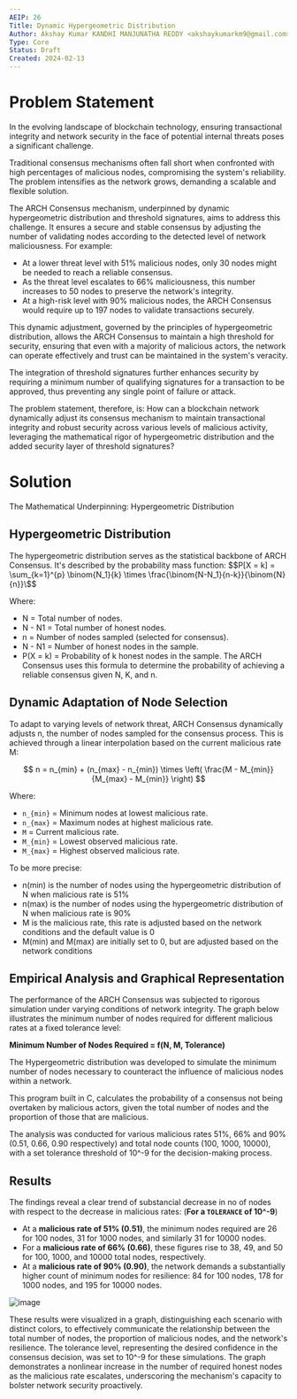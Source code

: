 ```yaml
---
AEIP: 26
Title: Dynamic Hypergeometric Distribution
Author: Akshay Kumar KANDHI MANJUNATHA REDDY <akshaykumarkm9@gmail.com>
Type: Core
Status: Draft
Created: 2024-02-13
---
```



# Problem Statement
In the evolving landscape of blockchain technology, ensuring transactional integrity and network security in the face of potential internal threats poses a significant challenge. 

Traditional consensus mechanisms often fall short when confronted with high percentages of malicious nodes, compromising the system's reliability. The problem intensifies as the network grows, demanding a scalable and flexible solution.

The ARCH Consensus mechanism, underpinned by dynamic hypergeometric distribution and threshold signatures, aims to address this challenge. It ensures a secure and stable consensus by adjusting the number of validating nodes according to the detected level of network maliciousness. For example:

- At a lower threat level with 51% malicious nodes, only 30 nodes might be needed to reach a reliable consensus.
- As the threat level escalates to 66% maliciousness, this number increases to 50 nodes to preserve the network's integrity.
- At a high-risk level with 90% malicious nodes, the ARCH Consensus would require up to 197 nodes to validate transactions securely.

This dynamic adjustment, governed by the principles of hypergeometric distribution, allows the ARCH Consensus to maintain a high threshold for security, ensuring that even with a majority of malicious actors, the network can operate effectively and trust can be maintained in the system's veracity. 

The integration of threshold signatures further enhances security by requiring a minimum number of qualifying signatures for a transaction to be approved, thus preventing any single point of failure or attack.

The problem statement, therefore, is: How can a blockchain network dynamically adjust its consensus mechanism to maintain transactional integrity and robust security across various levels of malicious activity, leveraging the mathematical rigor of hypergeometric distribution and the added security layer of threshold signatures?

# Solution
The Mathematical Underpinning: Hypergeometric Distribution

## Hypergeometric Distribution

The hypergeometric distribution serves as the statistical backbone of ARCH Consensus. It's described by the probability mass function:
$$P[X = k] = \sum_{k=1}^{p} \binom{N_1}{k} \times \frac{\binom{N-N_1}{n-k}}{\binom{N}{n}}\$$

Where:
* N = Total number of nodes.
* N - N1 = Total number of honest nodes.
* n = Number of nodes sampled (selected for consensus).
* N - N1 = Number of honest nodes in the sample.
* P(X = k) = Probability of k honest nodes in the sample.
The ARCH Consensus uses this formula to determine the probability of achieving a reliable consensus given N, K, and n.

## Dynamic Adaptation of Node Selection

To adapt to varying levels of network threat, ARCH Consensus dynamically adjusts n, the number of nodes sampled for the consensus process. This is achieved through a linear interpolation based on the current malicious rate M:

$$ n = n_{min} + (n_{max} - n_{min}) \times \left( \frac{M - M_{min}}{M_{max} - M_{min}} \right) $$

Where:
- `n_{min}` = Minimum nodes at lowest malicious rate.
- `n_{max}` = Maximum nodes at highest malicious rate.
- `M` = Current malicious rate.
- `M_{min}` = Lowest observed malicious rate.
- `M_{max}` = Highest observed malicious rate.


To be more precise:
* n(min) is the number of nodes using the hypergeometric distribution of N when malicious rate is 51%
* n(max) is the number of nodes using the hypergeometric distribution of N when malicious rate is 90%
* M is the malicious rate, this rate is adjusted based on the network conditions and the default value is 0
* M(min) and M(max) are initially set to 0, but are adjusted based on the network conditions


## Empirical Analysis and Graphical Representation

The performance of the ARCH Consensus was subjected to rigorous simulation under varying conditions of network integrity. The graph below illustrates the minimum number of nodes required for different malicious rates at a fixed tolerance level:

**Minimum Number of Nodes Required = f(N, M, Tolerance)**

The Hypergeometric distribution was developed to simulate the minimum number of nodes necessary to counteract the influence of malicious nodes within a network. 

This program built in C, calculates the probability of a consensus not being overtaken by malicious actors, given the total number of nodes and the proportion of those that are malicious. 

The analysis was conducted for various malicious rates 51%, 66% and 90% (0.51, 0.66, 0.90 respectively) and total node counts (100, 1000, 10000), with a set tolerance threshold of 10^-9 for the decision-making process.

## Results

The findings reveal a clear trend of substancial decrease in no of nodes with respect to the decrease in malicious rates: (**For a  `TOLERANCE`  of 10^-9**)

- At a **malicious rate of 51% (0.51)**, the minimum nodes required are 26 for 100 nodes, 31 for 1000 nodes, and similarly 31 for 10000 nodes.
- For a **malicious rate of 66% (0.66)**, these figures rise to 38, 49, and 50 for 100, 1000, and 10000 total nodes, respectively.
- At a **malicious rate of 90% (0.90)**, the network demands a substantially higher count of minimum nodes for resilience: 84 for 100 nodes, 178 for 1000 nodes, and 195 for 10000 nodes.

![image](https://github.com/archethic-foundation/aeip/assets/75987671/3509f152-4cb8-4243-bc60-6391ab719b4c)

These results were visualized in a graph, distinguishing each scenario with distinct colors, to effectively communicate the relationship between the total number of nodes, the proportion of malicious nodes, and the network's resilience.
The tolerance level, representing the desired confidence in the consensus decision, was set to 10^-9 for these simulations. The graph demonstrates a nonlinear increase in the number of required honest nodes as the malicious rate escalates, underscoring the mechanism's capacity to bolster network security proactively.
